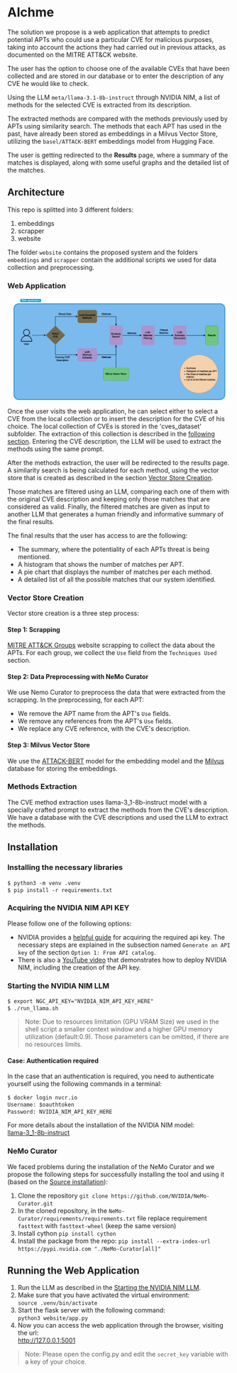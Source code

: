 # AIchme
The solution we propose is a web application that attempts to predict potential APTs who
could use a particular CVE for malicious purposes, taking into account the
actions they had carried out in previous attacks, as documented on the MITRE
ATT&CK website.

The user has the option to choose one of the available CVEs that have been
collected and are stored in our database or to enter the description of any CVE
he would like to check.

Using the LLM `meta/llama-3.1-8b-instruct` through NVIDIA NIM, a list of methods
for the selected CVE is extracted from its description.

The extracted methods are compared with the methods previously used by APTs
using similarity search. The methods that each APT has used in the past, have
already been stored as embeddings in a Milvus Vector Store, utilizing the
`basel/ATTACK-BERT` embeddings model from Hugging Face.

The user is getting redirected to the **Results** page, where a summary of the
matches is displayed, along with some useful graphs and the detailed list of the
matches. 


## Architecture
This repo is splitted into 3 different folders:  
1. embeddings
2. scrapper
3. website

The folder `website` contains the proposed system and the folders `embeddings`
and `scrapper` contain the additional scripts we used for data collection and
preprocessing. 

### Web Application
![Diagram of the web app](diagrams/webapp.png)
Once the user visits the web application, he can select either to select a CVE from the
local collection or to insert the description for the CVE of his choice. The
local collection of CVEs is stored in the 'cves_dataset' subfolder. The
extraction of this collection is described in the [following
section](#methods-extraction). Entering the CVE description, the LLM will be
used to extract the methods using the same prompt. 

After the methods extraction, the user will be redirected to the results page. A
similarity search is being calculated for each method, using the vector store
that is created as described in the section [Vector Store
Creation](#vector-store-creation). 

Those matches are filtered using an LLM, comparing each one of them with the
original CVE description and keeping only those matches that are considered as
valid. Finally, the filtered matches are given as input to another LLM that
generates a human friendly and informative summary of the final results. 

The final results that the user has access to are the following:
* The summary, where the potentiality of each APTs threat is being mentioned.
* A histogram that shows the number of matches per APT. 
* A pie chart that displays the number of matches per each method.
* A detailed list of all the possible matches that our system identified.


### Vector Store Creation
Vector store creation is a three step process:
#### Step 1: Scrapping 
[MITRE ATT&CK Groups](https://attack.mitre.org/groups/) website scrapping to
   collect the data about the APTs. For each group, we collect the `Use` field
   from the `Techniques Used` section.

#### Step 2: Data Preprocessing with NeMo Curator
We use Nemo Curator to preprocess the data that were extracted from the scrapping.
In the preprocessing, for each APT:

* We remove the APT name from the APT's `Use` fields.
* We remove any references from the APT's `Use` fields.
* We replace any CVE reference, with the CVE's description.

#### Step 3: Milvus Vector Store
We use the [ATTACK-BERT](https://huggingface.co/basel/ATTACK-BERT) model for the
embedding model and the [Milvus](https://milvus.io/) database for storing the
embeddings.

### Methods Extraction
The CVE method extraction uses llama-3_1-8b-instruct model with a specially
crafted prompt to extract the methods from the CVE's description. We have a
database with the CVE descriptions and used the LLM to extract the methods.

## Installation
### Installing the necessary libraries
```
$ python3 -m venv .venv
$ pip install -r requirements.txt
```

### Acquiring the NVIDIA NIM API KEY
Please follow one of the following options:
* NVIDIA provides a [helpful guide](https://docs.nvidia.com/nim/large-language-models/latest/getting-started.html#generate-an-api-key) for acquiring the required api key. The necessary steps are explained in the subsection named `Generate an API key` of the section `Option 1: From API catalog`.
* There is also a [YouTube video](https://www.youtube.com/watch?v=087spL8hMvM) that demonstrates how to deploy NVIDIA NIM, including the creation of the API key.

### Starting the NVIDIA NIM LLM
``` 
$ export NGC_API_KEY="NVIDIA_NIM_API_KEY_HERE"
$ ./run_llama.sh 
```

> Note: Due to resources limitation (GPU VRAM Size) we used in the shell script
a smaller context window and a higher GPU memory utilization (default:0.9).
Those parameters can be omitted, if there are no resources limits.

#### Case: Authentication required
In the case that an authentication is required, you need to authenticate
yourself using the following commands in a terminal:
```
$ docker login nvcr.io
Username: $oauthtoken
Password: NVIDIA_NIM_API_KEY_HERE
```

For more details about the installation of the NVIDIA NIM model:  
[llama-3_1-8b-instruct](https://build.nvidia.com/meta/llama-3_1-8b-instruct?snippet_tab=Docker)


### NeMo Curator
We faced problems during the installation of the NeMo Curator and we propose the
following steps for successfully installing the tool and using it (based on the
[Source installation](https://github.com/NVIDIA/NeMo-Curator?tab=readme-ov-file#source)):

1. Clone the repository `git clone https://github.com/NVIDIA/NeMo-Curator.git`
2. In the cloned repository, in the `NeMo-Curator/requirements/requirements.txt`
   file replace requirement `fasttext` with `fasttext-wheel` (keep the same version)
3. Install cython `pip install cython`
4. Install the package from the repo:
`pip install --extra-index-url https://pypi.nvidia.com "./NeMo-Curator[all]"`


## Running the Web Application
1. Run the LLM as described in the [Starting the NVIDIA NIM LLM](#starting-the-nvidia-nim-llm).
2. Make sure that you have activated the virtual environment:  
   `source .venv/bin/activate`
3. Start the flask server with the following command:  
   `python3 website/app.py`
4. Now you can access the web application through the browser, visiting the url:  
   http://127.0.0.1:5001
> Note: Please open the config.py and edit the `secret_key` variable with a key of your choice. 

